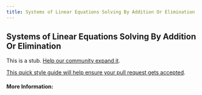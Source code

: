 ```yaml
---
title: Systems of Linear Equations Solving By Addition Or Elimination
---
```

## Systems of Linear Equations Solving By Addition Or Elimination

This is a stub. [Help our community expand it](https://github.com/freecodecamp/guides/tree/master/src/pages/articles/math/systems-of-linear-equations-solving-by-addition-or-elimination/index.md).

[This quick style guide will help ensure your pull request gets accepted](https://github.com/freecodecamp/guides/blob/master/README.md).

<!-- The article goes here, in GitHub-flavored Markdown. Feel free to add YouTube videos, images, and CodePen/JSBin embeds  -->

#### More Information:
<!-- Please add any articles you think might be helpful to read before writing the article -->


